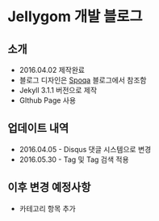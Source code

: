 # Jellygom 개발 블로그

## 소개
- 2016.04.02 제작완료
- 블로그 디자인은 [Spoqa](http://spoqa.github.io) 블로그에서 참조함
- Jekyll 3.1.1 버전으로 제작
- GIthub Page 사용

## 업데이트 내역
- 2016.04.05 - Disqus 댓글 시스템으로 변경
- 2016.05.30 - Tag 및 Tag 검색 적용

## 이후 변경 예정사항
- 카테고리 항목 추가